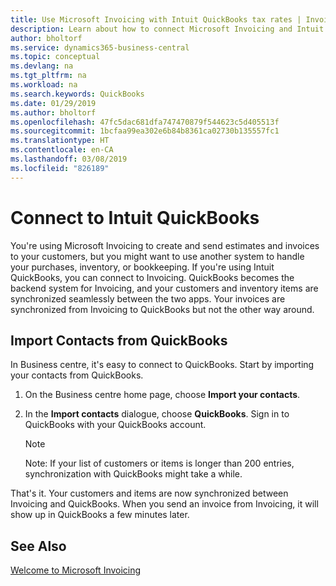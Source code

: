 ```yaml
---
title: Use Microsoft Invoicing with Intuit QuickBooks tax rates | Invoicing
description: Learn about how to connect Microsoft Invoicing and Intuit QuickBooks.
author: bholtorf
ms.service: dynamics365-business-central
ms.topic: conceptual
ms.devlang: na
ms.tgt_pltfrm: na
ms.workload: na
ms.search.keywords: QuickBooks
ms.date: 01/29/2019
ms.author: bholtorf
ms.openlocfilehash: 47fc5dac681dfa747470879f544623c5d405513f
ms.sourcegitcommit: 1bcfaa99ea302e6b84b8361ca02730b135557fc1
ms.translationtype: HT
ms.contentlocale: en-CA
ms.lasthandoff: 03/08/2019
ms.locfileid: "826189"
---
```

# <a name="connect-to-intuit-quickbooks"></a>Connect to Intuit QuickBooks
You're using Microsoft Invoicing to create and send estimates and invoices to your customers, but you might want to use another system to handle your purchases, inventory, or bookkeeping. If you're using Intuit QuickBooks, you can connect to Invoicing. QuickBooks becomes the backend system for Invoicing, and your customers and inventory items are synchronized seamlessly between the two apps. Your invoices are synchronized from Invoicing to QuickBooks but not the other way around.

## <a name="import-contacts-from-quickbooks"></a>Import Contacts from QuickBooks
In Business centre, it's easy to connect to QuickBooks. Start by importing your contacts from QuickBooks.

1. On the Business centre home page, choose **Import your contacts**.
2. In the **Import contacts** dialogue, choose **QuickBooks**. Sign in to QuickBooks with your QuickBooks account.

    > [!Note]
    > Note: If your list of customers or items is longer than 200 entries, synchronization with QuickBooks might take a while.

That's it. Your customers and items are now synchronized between Invoicing and QuickBooks. When you send an invoice from Invoicing, it will show up in QuickBooks a few minutes later.

## <a name="see-also"></a>See Also
[Welcome to Microsoft Invoicing](index.md)